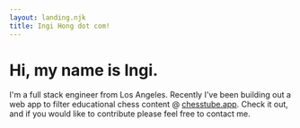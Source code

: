 ```yaml
---
layout: landing.njk
title: Ingi Hong dot com! 
--- 
```


# Hi, my name is <span class='name'>Ingi.</span>

I'm a full stack engineer from Los Angeles. Recently I've been building out a web app to filter educational chess content @ [chesstube.app](https://www.chesstube.app). Check it out, and if you would like to contribute please feel free to contact me. 